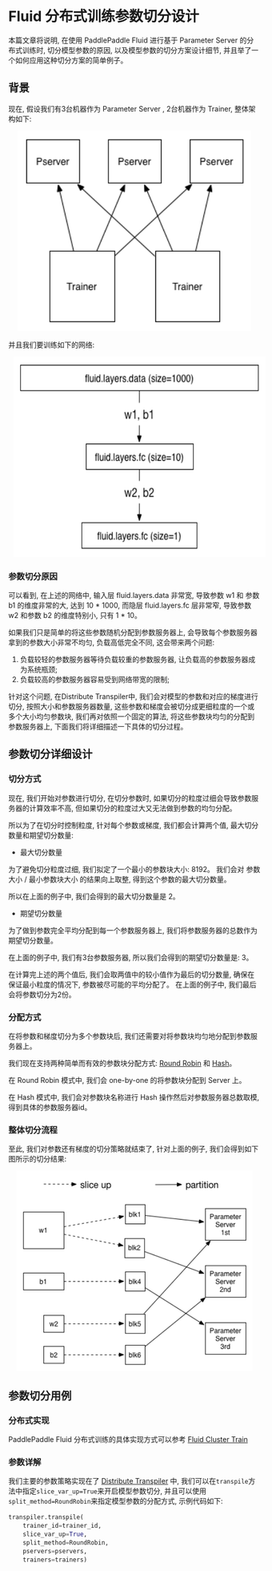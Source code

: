# Fluid 分布式训练参数切分设计
本篇文章将说明, 在使用 PaddlePaddle Fluid 进行基于 Parameter Server 的分布式训练时, 切分模型参数的原因, 以及模型参数的切分方案设计细节, 并且举了一个如何应用这种切分方案的简单例子。

## 背景
现在, 假设我们有3台机器作为 Parameter Server , 2台机器作为 Trainer, 整体架构如下:

<p align="center">
<img src="src/fluid_3_ps_design.png" height=400 hspace='10'/> <br />

并且我们要训练如下的网络:

<p align="center">
<img src="src/fluid_3_layers_network.png" height=400 hspace='10'/> <br />

### 参数切分原因

可以看到, 在上述的网络中, 输入层 fluid.layers.data 非常宽, 导致参数 w1 和 参数 b1 的维度非常的大, 达到 10 * 1000, 而隐层 fluid.layers.fc 层非常窄, 导致参数 w2 和参数 b2 的维度特别小, 只有 1 * 10。 

如果我们只是简单的将这些参数随机分配到参数服务器上, 会导致每个参数服务器拿到的参数大小非常不均匀, 负载高低完全不同, 这会带来两个问题:

1. 负载较轻的参数服务器等待负载较重的参数服务器, 让负载高的参数服务器成为系统瓶颈;
2. 负载较高的参数服务器容易受到网络带宽的限制;

针对这个问题, 在Distribute Transpiler中, 我们会对模型的参数和对应的梯度进行切分, 按照大小和参数服务器数量, 这些参数和梯度会被切分成更细粒度的一个或多个大小均匀参数块, 我们再对依照一个固定的算法, 将这些参数块均匀的分配到参数服务器上, 下面我们将详细描述一下具体的切分过程。


## 参数切分详细设计
### 切分方式

现在, 我们开始对参数进行切分, 在切分参数时, 如果切分的粒度过细会导致参数服务器的计算效率不高, 但如果切分的粒度过大又无法做到参数的均匀分配。

所以为了在切分时控制粒度, 针对每个参数或梯度, 我们都会计算两个值, 最大切分数量和期望切分数量:

* 最大切分数量

为了避免切分粒度过细, 我们拟定了一个最小的参数块大小: 8192。 
我们会对 参数大小 / 最小参数块大小 的结果向上取整, 得到这个参数的最大切分数量。

所以在上面的例子中, 我们会得到的最大切分数量是 2。

* 期望切分数量

为了做到参数完全平均分配到每一个参数服务器上, 我们将参数服务器的总数作为期望切分数量。

在上面的例子中, 我们有3台参数服务器, 所以我们会得到的期望切分数量是: 3。

在计算完上述的两个值后, 我们会取两值中的较小值作为最后的切分数量, 确保在保证最小粒度的情况下, 参数被尽可能的平均分配了。
在上面的例子中, 我们最后会将参数切分为2份。

### 分配方式

在将参数和梯度切分为多个参数块后, 我们还需要对将参数块均匀地分配到参数服务器上。

我们现在支持两种简单而有效的参数块分配方式: [Round Robin](https://en.wikipedia.org/wiki/Round-robin_scheduling) 和 [Hash](https://en.wikipedia.org/wiki/Hash_function)。

在 Round Robin 模式中, 我们会 one-by-one 的将参数块分配到 Server 上。

在 Hash 模式中, 我们会对参数块名称进行 Hash 操作然后对参数服务器总数取模, 得到具体的参数服务器id。

### 整体切分流程

至此, 我们对参数还有梯度的切分策略就结束了, 针对上面的例子, 我们会得到如下图所示的切分结果:

<p align="center">
<img src="src/fluid_parameter_slice_up.png" height=400 hspace='10'/> <br />


## 参数切分用例
### 分布式实现
PaddlePaddle Fluid 分布式训练的具体实现方式可以参考 [Fluid Cluster Train](../../howto/cluster/fluid_cluster_train_cn.md)

### 参数详解
我们主要的参数策略实现在了 [Distribute Transpiler](https://github.com/PaddlePaddle/Paddle/blob/develop/python/paddle/fluid/transpiler/distribute_transpiler.py) 中, 我们可以在```transpile```方法中指定```slice_var_up=True```来开启模型参数切分, 并且可以使用```split_method=RoundRobin```来指定模型参数的分配方式, 示例代码如下:

```python
transpiler.transpile(
	trainer_id=trainer_id,
	slice_var_up=True,
	split_method=RoundRobin,
	pservers=pservers,
	trainers=trainers)
```
